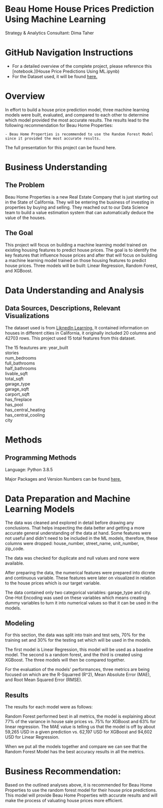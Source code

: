 # Beau Home House Prices Prediction Using Machine Learning
Strategy & Analytics Consultant: Dima Taher 

# GitHub Navigation Instructions 

- For a detailed overview of the complete project, please reference this [notebook.](House Price Predictions Using ML.ipynb)
- For the Dataset used, it will be found [here.](Data)


# Overview
In effort to build a house price prediction model, three machine learning models were built, evaluated, and compared to each other to determine which model provided the most accurate results. The results lead to the following recommendation for Beau Home Properties:

    - Beau Home Properties is recommended to use the Random Forest Model since it provided the most accurate results.
    
The full presentation for this project can be found here.


# Business Understanding

## The Problem
Beau Home Properties is a new Real Estate Company that is just starting out in the State of California. They will be entering the business of investing in properties by buying and selling. They reached out to our Data Science team to build a value estimation system that can automatically deduce the value of the houses. 


## The Goal
This project will focus on building a machine learning model trained on existing housing features to predict house prices.
The goal is to identify the key features that influence house prices and after that will focus on building a machine learning model trained on those housing features to predict house prices. Three models will be built: Linear Regression, Random Forest, and XGBoost.


# Data Understanding and Analysis

## Data Sources, Descriptions, Relevant Visualizations
The dataset used is from [LiknedIn Learning.](https://www.linkedin.com/learning/machine-learning-and-ai-foundations-value-estimations/explore-a-home-value-data-set?autoplay=true&resume=false&u=1504) It contained information on houses in different cities in California, it originally included 20 columns and 42703 rows. This project used 15 total features from this dataset. 

The 15 feautures are: 
    year_built             
    stories                
    num_bedrooms           
    full_bathrooms         
    half_bathrooms         
    livable_sqft          
    total_sqft             
    garage_type            
    garage_sqft            
    carport_sqft           
    has_fireplace          
    has_pool               
    has_central_heating    
    has_central_cooling    
    city


# Methods

## Programming Methods
Language: Python 3.8.5 

Major Packages and Version Numbers can be found [here.](requirements.txt)


# Data Preparation and Machine Learning Models

The data was cleaned and explored in detail before drawing any conclusions. That helps inspecting the data better and getting a more accurate general understanding of the data at hand.
Some features were not useful and didn't need to be included in the ML models, therefore, these columns were dropped: house_number, street_name, unit_number, zip_code.

The data was checked for duplicate and null values and none were available. 

After preparing the data, the numerical features were prepared into dicrete and continuous variable. These features were later on visualized in relation to the house prices which is our target variable.

The data contained only two categorical variables: garage_type and city. One-Hot Encoding was used on these variables which means creating dummy variables to turn it into numerical values so that it can be used in the models.


## Modeling

For this section, the data was split into train and test sets, 70% for the training set and 30% for the testing set which will be used in the models.

The first model is Linear Regression, this model will be used as a baseline model. The second is a random forest, and the third is created using XGBoost. The three models will then be compared together.

For the evaluation of the models' performances, three metrics are being focused on which are the R-Squarred (R^2), Mean Absolute Error (MAE), and Root Mean Squared Error (RMSE). 

## Results

The results for each model were as follows: 

Random Forest performed best in all metrics, the model is explaining about 77% of the variance in house sale prices vs. 75% for XGBoost and 63% for linear regression. The MAE value is telling us that the model is off by about 59,265 USD in a given prediction vs. 62,197 USD for XGBoost and 94,602 USD for Linear Regression. 

When we put all the models together and compare we can see that the Random Forest Model has the best accuracy results in all the metrics.



# Business Recommendation:

Based on the outlined analyses above, it is recommended for Beau Home Properties to use the random forest model for their house price predictions. This model will provide Beau Home Properties with accurate results and will make the process of valuating house prices more efficient.



